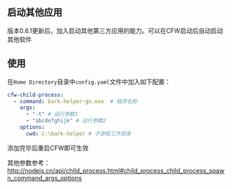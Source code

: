 ## 启动其他应用

版本0.6.1更新后，加入启动其他第三方应用的能力。可以在CFW启动后自动启动其他软件

## 使用
在``Home Directory``目录中``config.yaml``文件中加入如下配置：
```yaml
cfw-child-process:
  - command: bark-helper-go.exe  # 程序名称
    args:
      - "-t" # 运行参数1
      - "abcdefghijk" # 运行参数2
    options:
      cwd: C:\bark-helper # 子进程工作目录
```

添加完毕后重启CFW即可生效

其他参数参考：http://nodejs.cn/api/child_process.html#child_process_child_process_spawn_command_args_options